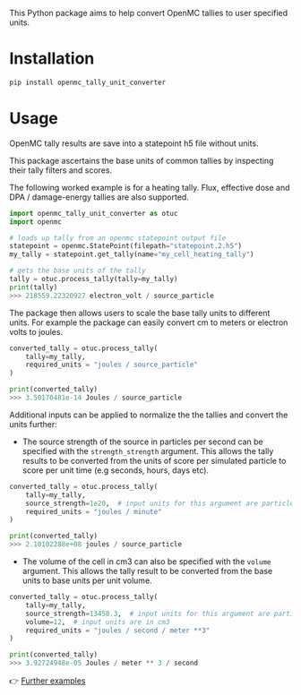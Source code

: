 
This Python package aims to help convert OpenMC tallies to user specified units.

# Installation

```bash
pip install openmc_tally_unit_converter
```

# Usage

OpenMC tally results are save into a statepoint h5 file without units.

This package ascertains the base units of common tallies by inspecting their
tally filters and scores.

The following worked example is for a heating tally. Flux, effective dose and
DPA / damage-energy tallies are also supported.

```python
import openmc_tally_unit_converter as otuc
import openmc

# loads up tally from an openmc statepoint output file
statepoint = openmc.StatePoint(filepath="statepoint.2.h5")
my_tally = statepoint.get_tally(name="my_cell_heating_tally")

# gets the base units of the tally
tally = otuc.process_tally(tally=my_tally)
print(tally)
>>> 218559.22320927 electron_volt / source_particle
```

The package then allows users to scale the base tally units to different units. For example the package can easily convert cm to meters or electron volts to joules.

```python
converted_tally = otuc.process_tally(
    tally=my_tally,
    required_units = "joules / source_particle"
)

print(converted_tally)
>>> 3.50170481e-14 Joules / source_particle
```

Additional inputs can be applied to normalize the the tallies and convert the
units further:

- The source strength of the source in particles per second can be specified with the ```strength_strength``` argument. This allows the tally results to be converted from the units of score per simulated particle to score per unit time (e.g seconds, hours, days etc).

```python
converted_tally = otuc.process_tally(
    tally=my_tally,
    source_strength=1e20,  # input units for this argument are particles per second
    required_units = "joules / minute"
)

print(converted_tally)
>>> 2.10102288e+08 joules / source_particle
```

- The volume of the cell in cm3 can also be specified with the ```volume``` argument. This allows the tally result to be converted from the base units to base units per unit volume.

```python
converted_tally = otuc.process_tally(
    tally=my_tally,
    source_strength=13458.3,  # input units for this argument are particles per second
    volume=12,  # input units are in cm3
    required_units = "joules / second / meter **3"
)

print(converted_tally)
>>> 3.92724948e-05 Joules / meter ** 3 / second
```

:point_right: [Further examples](https://github.com/fusion-energy/openmc_tally_unit_converter/tree/main/examples)

